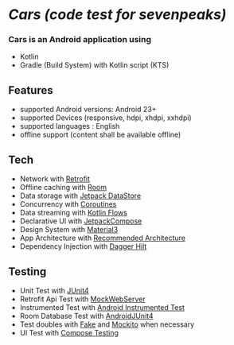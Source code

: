 # _Cars (code test for sevenpeaks)_

### Cars is an Android application using
- Kotlin
- Gradle (Build System) with Kotlin script (KTS)

## Features
- supported Android versions: Android 23+
- supported Devices (responsive, hdpi, xhdpi, xxhdpi)
- supported languages : English
- offline support (content shall be available offline)

## Tech
 - Network with [Retrofit](https://square.github.io/retrofit/)
 - Offline caching with [Room](https://developer.android.com/training/data-storage/room)
 - Data storage with [Jetpack DataStore](https://developer.android.com/topic/libraries/architecture/datastore)
 - Concurrency with [Coroutines](https://developer.android.com/kotlin/coroutines)
 - Data streaming with [Kotlin Flows](https://developer.android.com/kotlin/flow)
 - Declarative UI with [JetpackCompose](https://developer.android.com/jetpack/compose) 
 - Design System with [Material3](https://developer.android.com/jetpack/androidx/releases/compose-material3)
 - App Architecture with [Recommended Architecture](https://developer.android.com/topic/architecture)
 - Dependency Injection with [Dagger Hilt](https://developer.android.com/training/dependency-injection/hilt-android)

## Testing
 - Unit Test with [JUnit4](https://developer.android.com/training/testing/instrumented-tests/androidx-test-libraries/rules)
 - Retrofit Api Test with [MockWebServer](https://github.com/square/okhttp/tree/master/mockwebserver)
 - Instrumented Test with [Android Instrumented Test](https://developer.android.com/training/testing/instrumented-tests)
 - Room Database Test with [AndroidJUnit4](https://developer.android.com/reference/androidx/test/runner/AndroidJUnit4)
 - Test doubles with [Fake](https://developer.android.com/training/testing/fundamentals/test-doubles) and [Mockito](https://site.mockito.org/) when necessary
 - UI Test with [Compose Testing](https://developer.android.com/jetpack/compose/testing)


